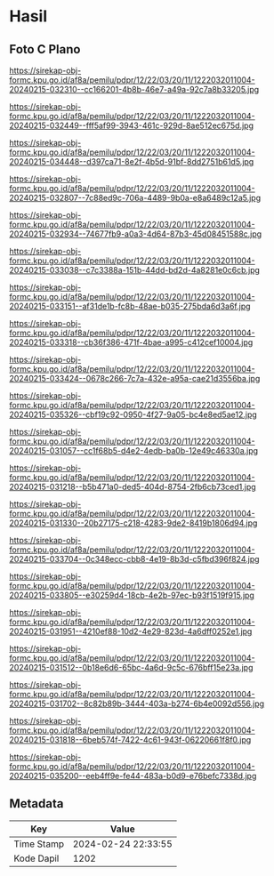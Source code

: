 # Hasil

## Foto C Plano

https://sirekap-obj-formc.kpu.go.id/af8a/pemilu/pdpr/12/22/03/20/11/1222032011004-20240215-032310--cc166201-4b8b-46e7-a49a-92c7a8b33205.jpg

https://sirekap-obj-formc.kpu.go.id/af8a/pemilu/pdpr/12/22/03/20/11/1222032011004-20240215-032449--fff5af99-3943-461c-929d-8ae512ec675d.jpg

https://sirekap-obj-formc.kpu.go.id/af8a/pemilu/pdpr/12/22/03/20/11/1222032011004-20240215-034448--d397ca71-8e2f-4b5d-91bf-8dd2751b61d5.jpg

https://sirekap-obj-formc.kpu.go.id/af8a/pemilu/pdpr/12/22/03/20/11/1222032011004-20240215-032807--7c88ed9c-706a-4489-9b0a-e8a6489c12a5.jpg

https://sirekap-obj-formc.kpu.go.id/af8a/pemilu/pdpr/12/22/03/20/11/1222032011004-20240215-032934--74677fb9-a0a3-4d64-87b3-45d08451588c.jpg

https://sirekap-obj-formc.kpu.go.id/af8a/pemilu/pdpr/12/22/03/20/11/1222032011004-20240215-033038--c7c3388a-151b-44dd-bd2d-4a8281e0c6cb.jpg

https://sirekap-obj-formc.kpu.go.id/af8a/pemilu/pdpr/12/22/03/20/11/1222032011004-20240215-033151--af31de1b-fc8b-48ae-b035-275bda6d3a6f.jpg

https://sirekap-obj-formc.kpu.go.id/af8a/pemilu/pdpr/12/22/03/20/11/1222032011004-20240215-033318--cb36f386-471f-4bae-a995-c412cef10004.jpg

https://sirekap-obj-formc.kpu.go.id/af8a/pemilu/pdpr/12/22/03/20/11/1222032011004-20240215-033424--0678c266-7c7a-432e-a95a-cae21d3556ba.jpg

https://sirekap-obj-formc.kpu.go.id/af8a/pemilu/pdpr/12/22/03/20/11/1222032011004-20240215-035326--cbf19c92-0950-4f27-9a05-bc4e8ed5ae12.jpg

https://sirekap-obj-formc.kpu.go.id/af8a/pemilu/pdpr/12/22/03/20/11/1222032011004-20240215-031057--cc1f68b5-d4e2-4edb-ba0b-12e49c46330a.jpg

https://sirekap-obj-formc.kpu.go.id/af8a/pemilu/pdpr/12/22/03/20/11/1222032011004-20240215-031218--b5b471a0-ded5-404d-8754-2fb6cb73ced1.jpg

https://sirekap-obj-formc.kpu.go.id/af8a/pemilu/pdpr/12/22/03/20/11/1222032011004-20240215-031330--20b27175-c218-4283-9de2-8419b1806d94.jpg

https://sirekap-obj-formc.kpu.go.id/af8a/pemilu/pdpr/12/22/03/20/11/1222032011004-20240215-033704--0c348ecc-cbb8-4e19-8b3d-c5fbd396f824.jpg

https://sirekap-obj-formc.kpu.go.id/af8a/pemilu/pdpr/12/22/03/20/11/1222032011004-20240215-033805--e30259d4-18cb-4e2b-97ec-b93f1519f915.jpg

https://sirekap-obj-formc.kpu.go.id/af8a/pemilu/pdpr/12/22/03/20/11/1222032011004-20240215-031951--4210ef88-10d2-4e29-823d-4a6dff0252e1.jpg

https://sirekap-obj-formc.kpu.go.id/af8a/pemilu/pdpr/12/22/03/20/11/1222032011004-20240215-031512--0b18e6d6-65bc-4a6d-9c5c-676bff15e23a.jpg

https://sirekap-obj-formc.kpu.go.id/af8a/pemilu/pdpr/12/22/03/20/11/1222032011004-20240215-031702--8c82b89b-3444-403a-b274-6b4e0092d556.jpg

https://sirekap-obj-formc.kpu.go.id/af8a/pemilu/pdpr/12/22/03/20/11/1222032011004-20240215-031818--6beb574f-7422-4c61-943f-06220661f8f0.jpg

https://sirekap-obj-formc.kpu.go.id/af8a/pemilu/pdpr/12/22/03/20/11/1222032011004-20240215-035200--eeb4ff9e-fe44-483a-b0d9-e76befc7338d.jpg


## Metadata

| Key        | Value               |
| ---------- | ------------------- |
| Time Stamp | 2024-02-24 22:33:55 |
| Kode Dapil | 1202                |



